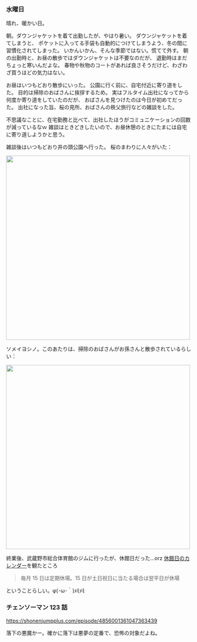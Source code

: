 ### 水曜日

晴れ、暖かい日。

朝。ダウンジャケットを着て出勤したが、やはり暑い。
ダウンジャケットを着てしまうと、
ポケットに入ってる手袋も自動的につけてしまうよう、冬の間に習慣化されてしまった。
いかんいかん、そんな季節ではない。慌てて外す。
朝の出勤時と、お昼の散歩ではダウンジャケットは不要なのだが、
退勤時はまだちょっと寒いんだよな。
春物や秋物のコートがあれば良さそうだけど、わざわざ買うほどの気力はない。

お昼はいつもどおり散歩にいった。
公園に行く前に、自宅付近に寄り道をした。
目的は掃除のおばさんに挨拶するため。
実はフルタイム出社になってから何度か寄り道をしていたのだが、
おばさんを見つけたのは今日が初めてだった。
出社になった旨、桜の見所、おばさんの秩父旅行などの雑談をした。

不思議なことに、在宅勤務と比べて、出社したほうがコミュニケーションの回数が減っているなｗ
雑談はときどきしたいので、お昼休憩のときにたまには自宅に寄り道しようかと思う。

雑談後はいつもどおり井の頭公園へ行った。
桜のまわりに人々がいた：

<img src="https://i.imgur.com/NbmUGB7.jpg" width="500">

ソメイヨシノ。このあたりは、掃除のおばさんがお孫さんと散歩されているらしい：

<img src="https://i.imgur.com/VEAEPY6.jpg" width="500">

終業後、武蔵野市総合体育館のジムに行ったが、休館日だった...orz
[休館日のカレンダー](https://www.musashino.or.jp/_res/projects/default_project/_page_/001/003/508/sportscomplex_2.pdf)を観たところ

> 毎月 15 日は定期休場。15 日が土日祝日に当たる場合は翌平日が休場

ということらしい。φ(･ω･｀)ﾒﾓﾒﾓ

### チェンソーマン 123 話

https://shonenjumpplus.com/episode/4856001361047363439

落下の悪魔かー。確かに落下は悪夢の定番で、恐怖の対象だよね。